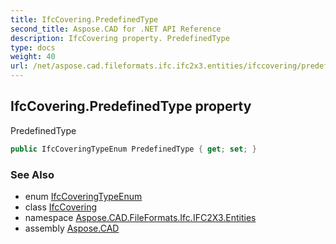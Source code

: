 ```yaml
---
title: IfcCovering.PredefinedType
second_title: Aspose.CAD for .NET API Reference
description: IfcCovering property. PredefinedType
type: docs
weight: 40
url: /net/aspose.cad.fileformats.ifc.ifc2x3.entities/ifccovering/predefinedtype/
---
```

## IfcCovering.PredefinedType property

PredefinedType

```csharp
public IfcCoveringTypeEnum PredefinedType { get; set; }
```

### See Also

* enum [IfcCoveringTypeEnum](../../../aspose.cad.fileformats.ifc.ifc2x3.types/ifccoveringtypeenum/)
* class [IfcCovering](../)
* namespace [Aspose.CAD.FileFormats.Ifc.IFC2X3.Entities](../../ifccovering/)
* assembly [Aspose.CAD](../../../)


